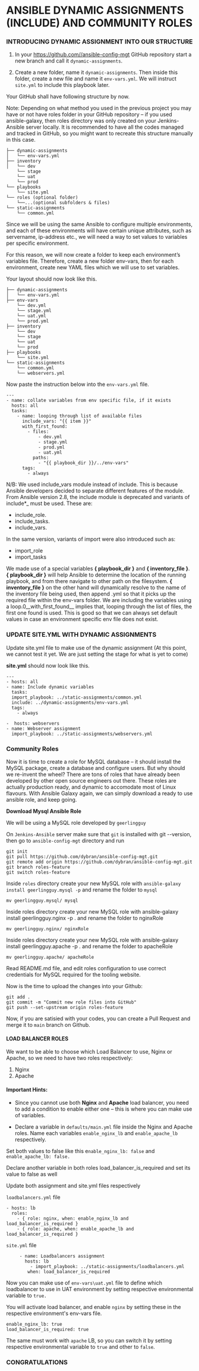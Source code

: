 # ANSIBLE DYNAMIC ASSIGNMENTS (INCLUDE) AND COMMUNITY ROLES

### INTRODUCING DYNAMIC ASSIGNMENT INTO OUR STRUCTURE

1. In your https://github.com//ansible-config-mgt GitHub repository start a new branch and call it `dynamic-assignments`.

2. Create a new folder, name it `dynamic-assignments`. Then inside this folder, create a new file and name it `env-vars.yml`. We will instruct `site.yml` to include this playbook later.

Your GitHub shall have following structure by now.

Note: Depending on what method you used in the previous project you may have or not have roles folder in your GitHub repository – if you used ansible-galaxy, then roles directory was only created on your Jenkins-Ansible server locally. It is recommended to have all the codes managed and tracked in GitHub, so you might want to recreate this structure manually in this case.

```
├── dynamic-assignments
│   └── env-vars.yml
├── inventory
│   └── dev
    └── stage
    └── uat
    └── prod
└── playbooks
    └── site.yml
└── roles (optional folder)
    └──...(optional subfolders & files)
└── static-assignments
    └── common.yml
```

Since we will be using the same Ansible to configure multiple environments, and each of these environments will have certain unique attributes, such as servername, ip-address etc., we will need a way to set values to variables per specific environment.

For this reason, we will now create a folder to keep each environment’s variables file. Therefore, create a new folder env-vars, then for each environment, create new YAML files which we will use to set variables.

Your layout should now look like this.

```
├── dynamic-assignments
│   └── env-vars.yml
├── env-vars
    └── dev.yml
    └── stage.yml
    └── uat.yml
    └── prod.yml
├── inventory
    └── dev
    └── stage
    └── uat
    └── prod
├── playbooks
    └── site.yml
└── static-assignments
    └── common.yml
    └── webservers.yml
```

Now paste the instruction below into the `env-vars.yml` file.

```
---
- name: collate variables from env specific file, if it exists
  hosts: all
  tasks:
    - name: looping through list of available files
      include_vars: "{{ item }}"
      with_first_found:
        - files:
            - dev.yml
            - stage.yml
            - prod.yml
            - uat.yml
          paths:
            - "{{ playbook_dir }}/../env-vars"
      tags:
        - always
```

N/B: We used include_vars module instead of include. This is because Ansible developers decided to separate different features of the module. From Ansible version 2.8, the include module is deprecated and variants of include*_ must be used. These are:

- include_role.
- include_tasks.
- include_vars.

In the same version, variants of import were also introduced such as:

- import_role
- import_tasks

We made use of a special variables **{ playbook_dir }** and **{ inventory_file }**. **{ playbook_dir }** will help Ansible to determine the location of the running playbook, and from there navigate to other path on the filesystem. **{ inventory_file }** on the other hand will dynamically resolve to the name of the inventory file being used, then append .yml so that it picks up the required file within the env-vars folder. We are including the variables using a loop.0__with_first_found__ implies that, looping through the list of files, the first one found is used. This is good so that we can always set default values in case an environment specific env file does not exist.


### UPDATE SITE.YML WITH DYNAMIC ASSIGNMENTS

Update site.yml file to make use of the dynamic assignment (At this point, we cannot test it yet. We are just setting the stage for what is yet to come)

**site.yml** should now look like this. 

```
---
- hosts: all
- name: Include dynamic variables 
  tasks:
  import_playbook: ../static-assignments/common.yml 
  include: ../dynamic-assignments/env-vars.yml
  tags:
    - always

-  hosts: webservers
- name: Webserver assignment
  import_playbook: ../static-assignments/webservers.yml
```

### Community Roles

Now it is time to create a role for MySQL database – it should install the MySQL package, create a database and configure users. But why should we re-invent the wheel? There are tons of roles that have already been developed by other open source engineers out there. These roles are actually production ready, and dynamic to accomodate most of Linux flavours. With Ansible Galaxy again, we can simply download a ready to use ansible role, and keep going.

**Download Mysql Ansible Role**

We will be using a MySQL role developed by `geerlingguy`

On `Jenkins-Ansible` server make sure that `git` is  installed with git --version, then go to `ansible-config-mgt` directory and run

```
git init
git pull https://github.com/dybran/ansible-config-mgt.git
git remote add origin https://github.com/dybran/ansible-config-mgt.git
git branch roles-feature
git switch roles-feature
```

Inside `roles` directory create your new MySQL role with `ansible-galaxy install geerlingguy.mysql -p` and rename the folder to `mysql`

`mv geerlingguy.mysql/ mysql`

Inside roles directory create your new MySQL role with ansible-galaxy install geerlingguy.nginx -p . and rename the folder to nginxRole

`mv geerlingguy.nginx/ nginxRole`

Inside roles directory create your new MySQL role with ansible-galaxy install geerlingguy.apache -p . and rename the folder to apacheRole

`mv geerlingguy.apache/ apacheRole`

Read README.md file, and edit roles configuration to use correct credentials for MySQL required for the tooling website.

Now is the time to upload the changes into your Github:

```
git add .
git commit -m "Commit new role files into GitHub"
git push --set-upstream origin roles-feature
```

Now, if you are satisied with your codes, you can create a Pull Request and merge it to `main` branch on Github.

#### LOAD BALANCER ROLES



We want to be able to choose which Load Balancer to use, Nginx or Apache, so we need to have two roles respectively:

1. Nginx
2. Apache

#### Important Hints:

- Since you cannot use both **Nginx** and **Apache** load balancer, you need to add a condition to enable either one – this is where you can make use of variables.

- Declare a variable in `defaults/main.yml` file inside the Nginx and Apache roles. Name each variables `enable_nginx_lb` and `enable_apache_lb` respectively.

Set both values to false like this e`nable_nginx_lb: false` and `enable_apache_lb: false.`

Declare another variable in both roles load_balancer_is_required and set its value to false as well

Update both assignment and site.yml files respectively

`loadbalancers.yml` file

```
- hosts: lb
  roles:
    - { role: nginx, when: enable_nginx_lb and load_balancer_is_required }
    - { role: apache, when: enable_apache_lb and load_balancer_is_required }
```

`site.yml` file

```
     - name: Loadbalancers assignment
       hosts: lb
         - import_playbook: ../static-assignments/loadbalancers.yml
        when: load_balancer_is_required 
```

Now you can make use of `env-vars\uat.yml` file to define which loadbalancer to use in UAT environment by setting respective environmental variable to `true.` 

You will activate load balancer, and enable `nginx` by setting these in the respective environment's env-vars file. 

```
enable_nginx_lb: true
load_balancer_is_required: true
```

The same must work with `apache` LB, so you can switch it by setting respective environmental variable to `true` and other to `false`. 

### CONGRATULATIONS















